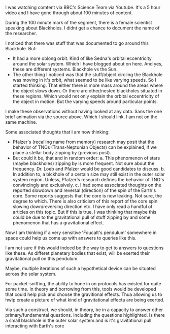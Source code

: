 I was watching comtent via BBC's Science Team via Youtube. It's a 5 hour video and I have gone through about 100 minutes of content. 

During the 100 minute mark of the segment, there is a female scientist speaking about Blackholes. I didnt get a chance to document the name of the researcher. 

I noticed that there was stuff that was documented to go around this Blackhole. But:
- It had a more oblong orbit. Kind of like Sedna's orbital eccentricity around the solar system. Which I have blogged about on here. And yes, these are different systems. Blackhole vs the Sun.
- The other thing I noticed was that the stuff/object circling the Blackhole was moving in it's orbit, what seemed to be like varying speeds. So I started thinking. That either there is more mass around the areas where the object slows down. Or there are other/nested blackholes situated in these regions. Which would not only explain the orbital eccentricity of the object in motion. But the varying speeds around particular points.

I make these observations without having looked at any data. Sans the one brief animation via the source above. Which I should link. I am not on the same machine. 

Some associated thoughts that I am now thinking:
- Pfalzer's (recalling name from memory) research may posit that the behavior of TNOs (Trans-Neptunian Objects) can be explained, if we place a stellar body zipping by (previous post). 
- But could it be, that and in random order: a. This phenomenon of stars (maybe blackholes) zipping by is more frequent. Not sure about the frequency. Dr. Loeb  and Pfalzer would be good candidates to discuss. b. In addition to, a blckhole of a certain size may still exist in the outer solar system region. Unless, Pfalzer's research defines the behavior of TNO's convincingly and exclusively. c. I had some associated thoughts on the reported slowdown and reversal (direction) of the spin of the Earth's core. Some reports suggests that the core is now leaking. Not sure, the degree to which. There is also criticism of this report of the core spin slowing down/reversing direction etc. I have only read a handful of articles on this topic. But if this is true, I was thinking that maybe this could be due to the gravitational pull of stuff zipping by and some phenomenon that has a gravitational effect. 

Now I am thinking if a very sensitive 'Foucalt's pendulum' somewhere in space could help us come up with answers to queries like this. 

I am not sure if this would indeed be the way to get to answers to questions like these. As differet planetary bodies that exist, will be exerted their gravitational pull on this pendulum. 

Maybe, multiple iterations of such a hypothetical device can be situated across the solar system. 

For packet-sniffing, the ability to hone in on protocols has existed for quite some time. In theory and borrowing from this, tools would be developed that could help pick and choose the gravitional effects. Thua allowing us to hwlp create a picture of what kind of gravitational effecta are being exerted. 

Via such a construct, we should, in theory, be in a capacity to answer other primary/fundamental questions. Including the questions highlighted. Is there a small blackhole in the outer solar system and is it's gravitational pull interacting with Earth's core 